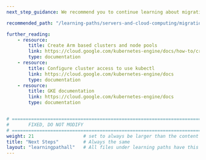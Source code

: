 ```yaml
---
next_step_guidance: We recommend you to continue learning about migrating applications to Arm servers.

recommended_path: "/learning-paths/servers-and-cloud-computing/migration"

further_reading:
    - resource:
        title: Create Arm based clusters and node pools 
        link: https://cloud.google.com/kubernetes-engine/docs/how-to/create-arm-clusters-nodes
        type: documentation
    - resource:
        title: Configure cluster access to use kubectl
        link: https://cloud.google.com/kubernetes-engine/docs
        type: documentation
    - resource:
        title: GKE documentation
        link: https://cloud.google.com/kubernetes-engine/docs
        type: documentation


# ================================================================================
#       FIXED, DO NOT MODIFY
# ================================================================================
weight: 21                  # set to always be larger than the content in this path, and one more than 'review'
title: "Next Steps"         # Always the same
layout: "learningpathall"   # All files under learning paths have this same wrapper
---
```

